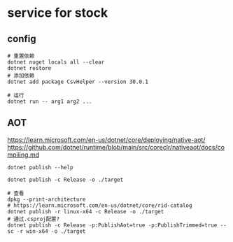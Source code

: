 # service for stock

## config

```shell
# 重置依赖
dotnet nuget locals all --clear
dotnet restore
# 添加依赖
dotnet add package CsvHelper --version 30.0.1

# 运行
dotnet run -- arg1 arg2 ...
```

## AOT

<https://learn.microsoft.com/en-us/dotnet/core/deploying/native-aot/>
<https://github.com/dotnet/runtime/blob/main/src/coreclr/nativeaot/docs/compiling.md>

```shell
dotnet publish --help

dotnet publish -c Release -o ./target

# 查看
dpkg --print-architecture
# https://learn.microsoft.com/en-us/dotnet/core/rid-catalog
dotnet publish -r linux-x64 -c Release -o ./target
# 通过.csproj配置?
dotnet publish -c Release -p:PublishAot=true -p:PublishTrimmed=true --sc -r win-x64 -o ./target
```
